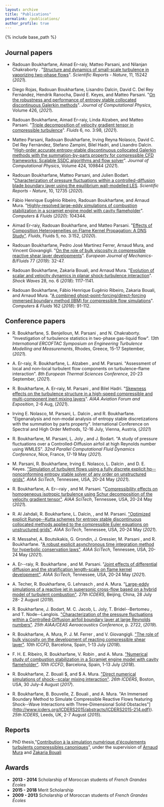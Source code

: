 ```yaml
---
layout: archive
title: "Publications"
permalink: /publications/
author_profile: true
---
```


{% include base_path %}

## Journal papers

- Radouan Boukharfane, Aimad Er-raiy, Matteo Parsani, and Nilanjan Chakraborty . "[Structure and dynamics of small-scale turbulence in vaporizing two-phase flows](https://www.nature.com/articles/s41598-021-94334-x)". *Scientific Reports - Nature*, 11, 15242 (_2021_).

- Diego Rojas, Radouan Boukharfane, Lisandro Dalcin, David C. Del Rey Fernàndez, Hendrik Ranocha, David E. Keyes, and Matteo Parsani. "[On the robustness and performance of entropy stable collocated discontinuous Galerkin methods](https://doi.org/10.1016/j.jcp.2020.109891)". *Journal of Computational Physics*, Volume 426, (_2021_).

- Radouan Boukharfane, Aimad Er-raiy, Linda Alzaben, and Matteo Parsani. "[Triple decomposition of velocity gradient tensor in compressible turbulence](https://www.mdpi.com/2311-5521/6/3/98)". *Fluids* 6, no. 3:98, (_2021_).

- Matteo Parsani, Radouan Boukharfane, Irving Reyna Nolasco, David C. Del Rey Fernàndez, Stefano Zampini, Bilel Hadri, and Lisandro Dalcin. "[High-order accurate entropy-stable discontinuous collocated Galerkin methods with the summation-by-parts property for compressible CFD frameworks: Scalable SSDC algorithms and flow solver](https://doi.org/10.1016/j.jcp.2020.109844)". *Journal of Computational Physics*, Volume 424, 109844 (_2021_).

- Radouan Boukharfane, Matteo Parsani, and Julien Bodart. "[Characterization of pressure fluctuations within a controlled-diffusion blade boundary layer using the equilibrium wall-modelled LES](https://doi.org/10.1038/s41598-020-69671-y). *Scientific Reports - Nature*, 10, 12735 (_2020_).

- Fábio Henrique Eugênio Ribeiro, Radouan Boukharfane, and Arnaud Mura. "[Highly-resolved large-eddy simulations of combustion stabilization in a scramjet engine model with cavity flameholder](https://doi.org/10.1016/j.compfluid.2019.104344)". *Computers & Fluids* (_2020_): 104344.

- Aimad Er-raiy, Radouan Boukharfane, and Matteo Parsani. "[Effects of Composition Heterogeneities on Flame Kernel Propagation: A DNS Study"](https://www.mdpi.com/2311-5521/5/3/152). *Fluids*, Fluids 5, no. 3:152, (_2020_).

- Radouan Boukharfane, Pedro José Martínez Ferrer, Arnaud Mura, and Vincent Giovangigli. "[On the role of bulk viscosity in compressible reactive shear layer developments](https://www.sciencedirect.com/science/article/pii/S099775461830565X)". *European Journal of Mechanics-B/Fluids* 77 (_2019_): 32-47.

- Radouan Boukharfane, Zakaria Bouali, and Arnaud Mura. "[Evolution of scalar and velocity dynamics in planar shock-turbulence interaction](https://link.springer.com/article/10.1007/s00193-017-0798-5)". *Shock Waves* 28, no. 6 (_2018_): 1117-1141.

- Radouan Boukharfane, Fábio Henrique Eugênio Ribeiro, Zakaria Bouali, and Arnaud Mura. "[A combined ghost-point-forcing/direct-forcing immersed boundary method (IBM) for compressible flow simulations](https://www.sciencedirect.com/science/article/pii/S0045793017304267)". *Computers & Fluids* 162 (_2018_): 91-112.


## Conference papers

- R. Boukharfane, S. Benjelloun, M. Parsani , and  N. Chakraborty. "Investigation of turbulence statistics in two-phase gas-liquid flow". *13th International ERCOFTAC Symposium on Engineering Turbulence Modelling and Measurements*, Rhodes, Greece, 15-17 September, (_2021_).


- A. Er-raiy, R. Boukharfane, L. Alzaben  , and  M. Parsani. "Assessment of local and non–local turbulent flow components on turbulence–flame interaction". *8th European Thermal Sciences Conference*, 20-23 September, (_2021_).

- R. Boukharfane, A. Er-raiy, M. Parsani , and  Bilel Hadri. "[Skewness effects on the turbulence structure in a high-speed compressible and multi-component inert mixing layers](https://doi.org/10.2514/6.2021-2915)". *AIAA Aviation Forum and Exposition*, 2-6 Aug, (_2021_).

- Irving E. Nolasco, M. Parsani, L. Dalcin , and  R. Boukharfane. "Eigenanalysis and non-modal analysis of entropy stable discretizations with the summation by parts property". International Conference on Spectral and High Order Methods, 12-16 July, Vienna, Austria, (_2021_)

- R. Boukharfane, M. Parsani, L. Joly , and  J. Bodart. "A study of pressure fluctuations over a Controlled-Diffusion airfoil at high Reynolds number using WMLES". *32nd Parallel Computational Fluid Dynamics Conference*, Nice, France, 17-19 May (_2021_).

- M. Parsani, R. Boukharfane, Irving E. Nolasco, L. Dalcin , and  D. E. Keyes. ["Simulation of turbulent flows using a fully discrete explicit hp--nonconforming entropy stable solver of any order on unstructured grids"](https://doi.org/10.2514/6.2021-0495). *AIAA SciTech*, Tennessee, USA, 20-24 May (_2021_).

- R. Boukharfane, A. Er--raiy , and  M. Parsani. "[Compressibility effects on homogeneous isotropic turbulence using Schur decomposition of the velocity gradient tensor"](https://doi.org/10.2514/6.2021-1446). *AIAA SciTech*, Tennessee, USA, 20-24 May (_2021_).

- R. Al Jahdali, R. Boukharfane, L. Dalcin, , and  M. Parsani. ["Optimized explicit Runge--Kutta schemes for entropy stable discontinuous collocated methods applied to the compressible Euler equations on unstructured grids"](https://doi.org/10.2514/6.2021-0633). *AIAA SciTech*, Tennessee, USA, 20-24 May (_2021_).

- R. Messahel, A. Boutsikakis, G. Grondin, J. Gressier, M. Parsani , and  R. Boukharfane. "[A robust explicit asynchronous time integration method for hyperbolic conservation laws"](https://doi.org/10.2514/6.2021-0054). *AIAA SciTech*, Tennessee, USA, 20-24 May (_2021_).

- A. Er--raiy, R. Boukharfane , and  M. Parsani. "[Joint effects of differential diffusion and the stratification length-scale on flame kernel development"](https://doi.org/10.2514/6.2021-0680). *AIAA SciTech*, Tennessee, USA, 20-24 May (_2021_).


- A. Techer, R. Boukharfane, G. Lehnasch , and  A. Mura. "[Large-eddy simulations of a reactive jet in supersonic cross-flow based on a hybrid model of turbulent combustion"](http://www.icders.org/ICDERS2019/abstracts/ICDERS2019-055.pdf). *27th ICDERS*, Beijing, China, 28 July 28- 2 August (_2019_).


- R. Boukharfane, J. Bodart, M. C. Jacob, L. Joly, T. Bridel--Bertomeu , and  T. Node--Langlois. ["Characterization of the pressure fluctuations within a Controlled-Diffusion airfoil boundary layer at large Reynolds numbers"](https://doi.org/10.2514/6.2019-2722). *25th AIAA/CEAS Aeroacoustics Conference*, p. 2722, (_2019_). 

- R. Boukharfane, A. Mura, P. J. M. Ferrer , and  V. Giovangigli. ["The role of bulk viscosity on the development of reacting compressible shear layer"](https://www.iccfd.org/iccfd10/papers/ICCFD10-086-Paper.pdf). *10th ICCFD*, Barcelona, Spain, 1-13 July (_2018_).

- F. H. E. Ribeiro, R. Boukharfane, V. Robin , and  A. Mura. ["Numerical study of combustion stabilization in a Scramjet engine model with cavity flameholder"](https://www.iccfd.org/iccfd10/papers/ICCFD10-189-Paper.pdf). *10th ICCFD*, Barcelona, Spain, 1-13 July (_2018_).

- R. Boukharfane, Z. Bouali $, and $ A. Mura. ["Direct numerical simulations of shock--scalar mixing interaction"](http://www.icders.org/ICDERS2017/abstracts/ICDERS2017-0883.pdf). *26th ICDERS*, Boston, USA, 30 July-4 August (_2017_).

- R. Boukharfane, B. Bouvelle, Z. Bouali , and  A. Mura. "An Immersed Boundary Method to Simulate Compressible Reactive Flows featuring Shock--Wave Interactions with Three-Dimensional Solid Obstacles"](http://www.icders.org/ICDERS2015/abstracts/ICDERS2015-214.pdf}). *25th ICDERS*, Leeds, UK, 2-7 August (_2015_).




## Reports

- PhD thesis,"[Contribution à la simulation numérique d'écoulements turbulents compressibles canoniques](
https://tel.archives-ouvertes.fr/tel-01878795/document)", under the supervision of [Arnaud Mura](https://www.researchgate.net/profile/Arnaud_Mura) and [Zakaria Bouali](https://www.researchgate.net/profile/Zakaria_Bouali)

## Awards

- **2013 - 2014** Scholarship of Moroccan students of *French Grandes Écoles*
- **2015 - 2018** Merit Scholarship
- **2009 - 2013** Scholarship of Moroccan students of *French Grandes Écoles*

